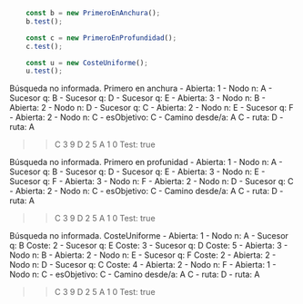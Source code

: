```ts
    const b = new PrimeroEnAnchura();
    b.test();

    const c = new PrimeroEnProfundidad();
    c.test();

    const u = new CosteUniforme();
    u.test();
```


Búsqueda no informada. Primero en anchura
         - Abierta:  1
         - Nodo n:  A
         - Sucesor q:  B
         - Sucesor q:  D
         - Sucesor q:  E
         - Abierta:  3
         - Nodo n:  B
         - Abierta:  2
         - Nodo n:  D
         - Sucesor q:  C
         - Abierta:  2
         - Nodo n:  E
         - Sucesor q:  F
         - Abierta:  2
         - Nodo n:  C
         - esObjetivo:  C
         - Camino desde/a:  A C
                 - ruta:  D
                 - ruta:  A
 >>  C 3 9
 >>  D 2 5
 >>  A 1 0
Test:  true


Búsqueda no informada. Primero en profunidad
         - Abierta:  1
         - Nodo n:  A
         - Sucesor q:  B
         - Sucesor q:  D
         - Sucesor q:  E
         - Abierta:  3
         - Nodo n:  E
         - Sucesor q:  F
         - Abierta:  3
         - Nodo n:  F
         - Abierta:  2
         - Nodo n:  D
         - Sucesor q:  C
         - Abierta:  2
         - Nodo n:  C
         - esObjetivo:  C
         - Camino desde/a:  A C
                 - ruta:  D
                 - ruta:  A
 >>  C 3 9
 >>  D 2 5
 >>  A 1 0
Test:  true

Búsqueda no informada. CosteUniforme
         - Abierta:  1
         - Nodo n:  A
         - Sucesor q:  B Coste:  2
         - Sucesor q:  E Coste:  3
         - Sucesor q:  D Coste:  5
         - Abierta:  3
         - Nodo n:  B
         - Abierta:  2
         - Nodo n:  E
         - Sucesor q:  F Coste:  2
         - Abierta:  2
         - Nodo n:  D
         - Sucesor q:  C Coste:  4
         - Abierta:  2
         - Nodo n:  F
         - Abierta:  1
         - Nodo n:  C
         - esObjetivo:  C
         - Camino desde/a:  A C
                 - ruta:  D
                 - ruta:  A
 >>  C 3 9
 >>  D 2 5
 >>  A 1 0
Test:  true
